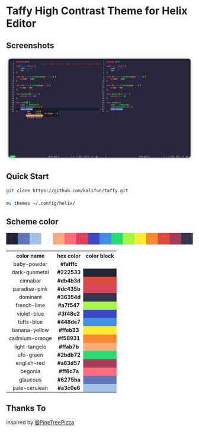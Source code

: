 # Taffy High Contrast Theme for Helix Editor

## Screenshots

![](images/code.png)

## Quick Start

```bash
git clone https://github.com/kalifun/taffy.git

mv themes ~/.config/helix/
```

## Scheme color

![](./images/taffy-16.png)

<table>
    <tbody align="center">
    <tr>
        <th>color name</th>
        <th>hex color</th>
        <th>color block</th>
    </tr>
    <tr>
        <td>baby-powder</td>
        <td><b>#fafffc</td>
        <td bgcolor="#fafffc" ></td>
    </tr>
    <tr>
        <td>dark-gunmetal</td>
        <td><b>#222533</td>
        <td bgcolor="#222533" ></td>
    </tr>
    <tr>
        <td>cinnabar</td>
        <td><b>#db4b3d</td>
        <td bgcolor="#db4b3d" ></td>
    </tr>
    <tr>
        <td>paradise-pink</td>
        <td><b>#dc435b</td>
        <td bgcolor="#dc435b" ></td>
    </tr>
    <tr>
        <td>dominant</td>
        <td><b>#36354d</td>
        <td bgcolor="#36354d" ></td>
    </tr>
    <tr>
        <td>french-lime</td>
        <td><b>#a7f547</td>
        <td bgcolor="#a7f547" ></td>
    </tr>
    <tr>
        <td>violet-blue</td>
        <td><b>#3f48c2</td>
        <td bgcolor="#3f48c2" ></td>
    </tr>
    <tr>
        <td>tufts-blue</td>
        <td><b>#448de7</td>
        <td bgcolor="#448de7" ></td>
    </tr>
    <tr>
        <td>banana-yellow</td>
        <td><b>#ffeb33</td>
        <td bgcolor="#ffeb33" ></td>
    </tr>
    <tr>
        <td>cadmium-orange</td>
        <td><b>#f58931</td>
        <td bgcolor="#f58931" ></td>
    </tr>
    <tr>
        <td>light-tangelo</td>
        <td><b>#ffab7b</td>
        <td bgcolor="#ffab7b" ></td>
    </tr>
    <tr>
        <td>ufo-green</td>
        <td><b>#2bdb72</td>
        <td bgcolor="#2bdb72" ></td>
    </tr>
    <tr>
        <td>english-red</td>
        <td><b>#a63d57</td>
        <td bgcolor="#a63d57" ></td>
    </tr>
    <tr>
        <td>begonia</td>
        <td><b>#ff6c7a</td>
        <td bgcolor="#ff6c7a" ></td>
    </tr>
    <tr>
        <td>glaucous</td>
        <td><b>#6275ba</td>
        <td bgcolor="#6275ba" ></td>
    </tr>
    <tr>
        <td>pale-cerulean</td>
        <td><b>#a3c0e6</td>
        <td bgcolor="#a3c0e6" ></td>
    </tr>
</table>

## Thanks To

inspired by [@PineTreePizza](https://twitter.com/PineTreePizza)
